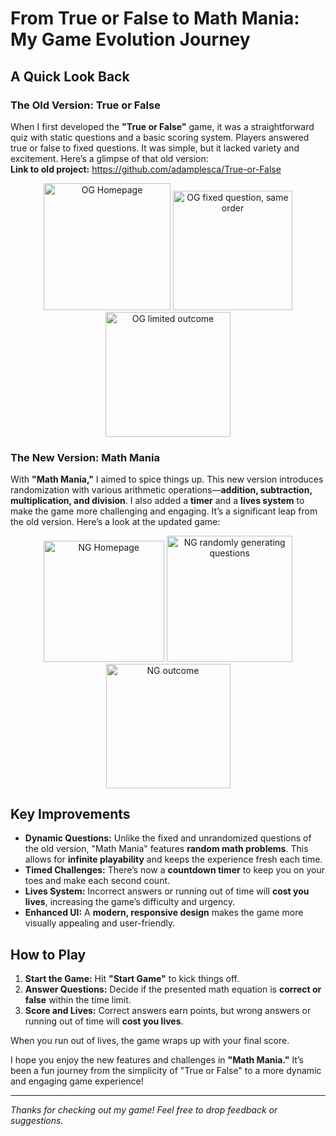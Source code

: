 # From True or False to Math Mania: My Game Evolution Journey

## A Quick Look Back

### The Old Version: True or False

When I first developed the **"True or False"** game, it was a straightforward quiz with static questions and a basic scoring system. Players answered true or false to fixed questions. It was simple, but it lacked variety and excitement. Here’s a glimpse of that old version: 
<br>
**Link to old project:** https://github.com/adamplesca/True-or-False

<p align="center">
  <img src="https://github.com/user-attachments/assets/20b1be80-0061-4d5b-a4f9-26435804b810" alt="OG Homepage" width="203"/>
  <img src="https://github.com/user-attachments/assets/9bc4ae81-4f51-405d-ad1c-4ea5f3a1414f" alt="OG fixed question, same order" width="191"/>
  <img src="https://github.com/user-attachments/assets/119e4f54-dbb4-40e8-a4eb-ee4d01d741a2" alt="OG limited outcome" width="200"/>
</p>

### The New Version: Math Mania

With **"Math Mania,"** I aimed to spice things up. This new version introduces randomization with various arithmetic operations—**addition, subtraction, multiplication, and division**. I also added a **timer** and a **lives system** to make the game more challenging and engaging. It’s a significant leap from the old version. Here’s a look at the updated game:

<p align="center">
  <img src="https://github.com/user-attachments/assets/ca1b19ca-909e-4f31-b399-600ce6400243" alt="NG Homepage" width="193.4"/>
  <img src="https://github.com/user-attachments/assets/5c78bd8a-907a-404a-844d-85c8046aed7e" alt="NG randomly generating questions" width="201.5"/>
  <img src="https://github.com/user-attachments/assets/22ea8825-ea17-44cf-8813-55d834fdf6a7" alt="NG outcome" width="199"/>
</p>

## Key Improvements

- **Dynamic Questions:** Unlike the fixed and unrandomized questions of the old version, "Math Mania" features **random math problems**.
 This allows for **infinite playability** and keeps the experience fresh each time.
- **Timed Challenges:** There’s now a **countdown timer** to keep you on your toes and make each second count.
- **Lives System:** Incorrect answers or running out of time will **cost you lives**, increasing the game’s difficulty and urgency.
- **Enhanced UI:** A **modern, responsive design** makes the game more visually appealing and user-friendly.

## How to Play

1. **Start the Game:** Hit **"Start Game"** to kick things off.
2. **Answer Questions:** Decide if the presented math equation is **correct or false** within the time limit.
3. **Score and Lives:** Correct answers earn points, but wrong answers or running out of time will **cost you lives**.

When you run out of lives, the game wraps up with your final score.

I hope you enjoy the new features and challenges in **"Math Mania."** It’s been a fun journey from the simplicity of "True or False" to a more dynamic and engaging game experience!

---

*Thanks for checking out my game! Feel free to drop feedback or suggestions.*
